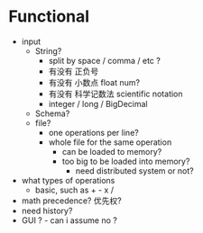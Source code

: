 # Functional
- input
  - String?
    - split by space / comma / etc ?
    - 有没有 正负号
    - 有没有 小数点 float num?
    - 有没有 科学记数法 scientific notation
    - integer / long / BigDecimal
  - Schema?
  - file?
    - one operations per line?
    - whole file for the same operation
      - can be loaded to memory?
      - too big to be loaded into memory?
          - need distributed system or not?
- what types of operations
  - basic, such as + - x /
- math precedence? 优先权?
- need history?
- GUI ? - can i assume no ?